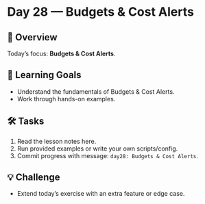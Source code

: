 # Day 28 — Budgets & Cost Alerts

## 📖 Overview
Today’s focus: **Budgets & Cost Alerts**.

## 🎯 Learning Goals
- Understand the fundamentals of Budgets & Cost Alerts.
- Work through hands-on examples.

## 🛠️ Tasks
1. Read the lesson notes here.
2. Run provided examples or write your own scripts/config.
3. Commit progress with message: `day28: Budgets & Cost Alerts`.

## 💡 Challenge
- Extend today’s exercise with an extra feature or edge case.
